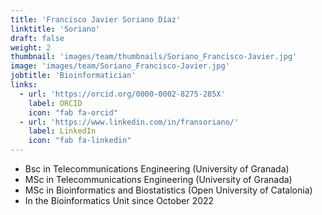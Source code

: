 ```yaml
---
title: 'Francisco Javier Soriano Díaz'
linktitle: 'Soriano'
draft: false
weight: 2
thumbnail: 'images/team/thumbnails/Soriano_Francisco-Javier.jpg'
image: 'images/team/Soriano_Francisco-Javier.jpg'
jobtitle: 'Bioinformatician'
links:
  - url: 'https://orcid.org/0000-0002-8275-285X'
    label: ORCID
    icon: "fab fa-orcid"
  - url: 'https://www.linkedin.com/in/fransoriano/'
    label: LinkedIn
    icon: "fab fa-linkedin"
---
```


- Bsc in Telecommunications Engineering (University of Granada)
- MSc in Telecommunications Engineering (University of Granada)
- MSc in Bioinformatics and Biostatistics (Open University of Catalonia)
- In the Bioinformatics Unit since October 2022
